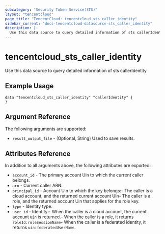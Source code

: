 ```yaml
---
subcategory: "Security Token Service(STS)"
layout: "tencentcloud"
page_title: "TencentCloud: tencentcloud_sts_caller_identity"
sidebar_current: "docs-tencentcloud-datasource-sts_caller_identity"
description: |-
  Use this data source to query detailed information of sts callerIdentity
---
```


# tencentcloud_sts_caller_identity

Use this data source to query detailed information of sts callerIdentity

## Example Usage

```hcl
data "tencentcloud_sts_caller_identity" "callerIdentity" {
}
```

## Argument Reference

The following arguments are supported:

* `result_output_file` - (Optional, String) Used to save results.

## Attributes Reference

In addition to all arguments above, the following attributes are exported:

* `account_id` - The primary account Uin to which the current caller belongs.
* `arn` - Current caller ARN.
* `principal_id` - Account Uin to which the key belongs:- The caller is a cloud account, and the returned current account Uin- The caller is a role, and the returned account Uin that applies for the role key.
* `type` - Identity type.
* `user_id` - Identity:- When the caller is a cloud account, the current account `Uin` is returned.- When the caller is a role, it returns `roleId:roleSessionName`- When the caller is a federated identity, it returns `uin:federatedUserName`.


